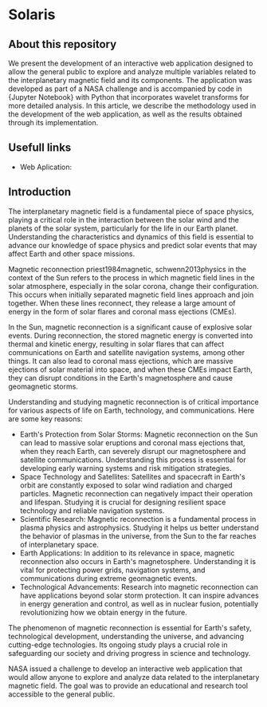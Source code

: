 # Solaris

## About this repository
We present the development of an interactive web application designed to allow the general public to explore and analyze multiple variables related to the interplanetary magnetic field and its components. The application was developed as part of a NASA challenge and is accompanied by code in {Jupyter Notebook} with Python that incorporates wavelet transforms for more detailed analysis. In this article, we describe the methodology used in the development of the web application, as well as the results obtained through its implementation.

## Usefull links
- Web Aplication: 

## Introduction
The interplanetary magnetic field is a fundamental piece of space physics, playing a critical role in the interaction between the solar wind and the planets of the solar system, particularly for the life in our Earth planet. Understanding the characteristics and dynamics of this field is essential to advance our knowledge of space physics and predict solar events that may affect Earth and other space missions.

Magnetic reconnection priest1984magnetic, schwenn2013physics in the context of the Sun refers to the process in which magnetic field lines in the solar atmosphere, especially in the solar corona, change their configuration. This occurs when initially separated magnetic field lines approach and join together. When these lines reconnect, they release a large amount of energy in the form of solar flares and coronal mass ejections (CMEs).

In the Sun, magnetic reconnection is a significant cause of explosive solar events. During reconnection, the stored magnetic energy is converted into thermal and kinetic energy, resulting in solar flares that can affect communications on Earth and satellite navigation systems, among other things. It can also lead to coronal mass ejections, which are massive ejections of solar material into space, and when these CMEs impact Earth, they can disrupt conditions in the Earth's magnetosphere and cause geomagnetic storms.

Understanding and studying magnetic reconnection is of critical importance for various aspects of life on Earth, technology, and communications. Here are some key reasons:

- Earth's Protection from Solar Storms: Magnetic reconnection on the Sun can lead to massive solar eruptions and coronal mass ejections that, when they reach Earth, can severely disrupt our magnetosphere and satellite communications. Understanding this process is essential for developing early warning systems and risk mitigation strategies.
- Space Technology and Satellites: Satellites and spacecraft in Earth's orbit are constantly exposed to solar wind radiation and charged particles. Magnetic reconnection can negatively impact their operation and lifespan. Studying it is crucial for designing resilient space technology and reliable navigation systems.
- Scientific Research: Magnetic reconnection is a fundamental process in plasma physics and astrophysics. Studying it helps us better understand the behavior of plasmas in the universe, from the Sun to the far reaches of interplanetary space.
- Earth Applications: In addition to its relevance in space, magnetic reconnection also occurs in Earth's magnetosphere. Understanding it is vital for protecting power grids, navigation systems, and communications during extreme geomagnetic events.
- Technological Advancements: Research into magnetic reconnection can have applications beyond solar storm protection. It can inspire advances in energy generation and control, as well as in nuclear fusion, potentially revolutionizing how we obtain energy in the future.


The phenomenon of magnetic reconnection is essential for Earth's safety, technological development, understanding the universe, and advancing cutting-edge technologies. Its ongoing study plays a crucial role in safeguarding our society and driving progress in science and technology.

NASA issued a challenge to develop an interactive web application that would allow anyone to explore and analyze data related to the interplanetary magnetic field. The goal was to provide an educational and research tool accessible to the general public.
